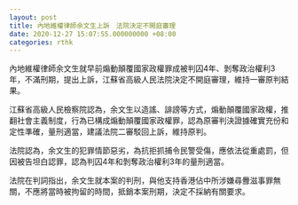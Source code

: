 ```yaml
---
layout: post
title: 內地維權律師余文生上訴　法院決定不開庭審理
date: 2020-12-27 15:07:55.000000000 +08:00
categories: rthk
---
```


內地維權律師余文生就早前煽動顛覆國家政權罪成被判囚4年、剝奪政治權利3年，不滿刑期，提出上訴，江蘇省高級人民法院決定不開庭審理，維持一審原判結果。

江蘇省高級人民檢察院認為，余文生以造謠、誹謗等方式，煽動顛覆國家政權，推翻社會主義制度，行為已構成煽動顛覆國家政權罪，認為原審判決證據確實充份和定性準確，量刑適當，建議法院二審駁回上訴，維持原判。

法院認為，余文生的犯罪情節惡劣，為抗拒抓捕令民警受傷，應依法從重處罰，但因被告坦白認罪，認為判囚4年和剝奪政治權利3年的量刑適當。

法院在判詞指出，余文生就本案的判刑，與他支持香港佔中所涉嫌尋釁滋事罪無關，不應將當時被拘留的時間，抵銷本案刑期，決定不採納有關要求。
